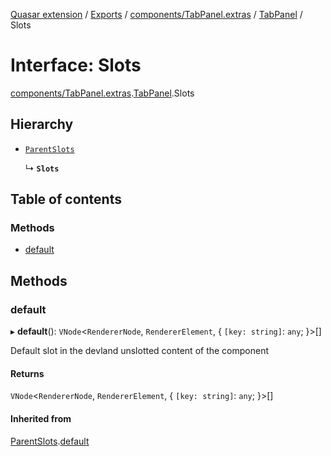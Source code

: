 [Quasar extension](../index.md) / [Exports](../modules.md) / [components/TabPanel.extras](../modules/components_TabPanel_extras.md) / [TabPanel](../modules/components_TabPanel_extras.TabPanel.md) / Slots

# Interface: Slots

[components/TabPanel.extras](../modules/components_TabPanel_extras.md).[TabPanel](../modules/components_TabPanel_extras.TabPanel.md).Slots

## Hierarchy

- [`ParentSlots`](components_TabPanel_extras.TabPanel.ParentSlots.md)

  ↳ **`Slots`**

## Table of contents

### Methods

- [default](components_TabPanel_extras.TabPanel.Slots.md#default)

## Methods

### default

▸ **default**(): `VNode`<`RendererNode`, `RendererElement`, { `[key: string]`: `any`;  }\>[]

Default slot in the devland unslotted content of the component

#### Returns

`VNode`<`RendererNode`, `RendererElement`, { `[key: string]`: `any`;  }\>[]

#### Inherited from

[ParentSlots](components_TabPanel_extras.TabPanel.ParentSlots.md).[default](components_TabPanel_extras.TabPanel.ParentSlots.md#default)
